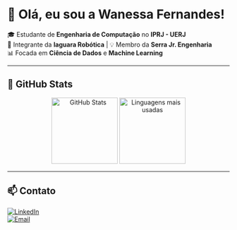 # 👋 Olá, eu sou a Wanessa Fernandes!

🎓 Estudante de **Engenharia de Computação** no **IPRJ - UERJ**  
🤖 Integrante da **Iaguara Robótica** | 💡 Membro da **Serra Jr. Engenharia**  
📊 Focada em **Ciência de Dados** e **Machine Learning**  

---

## 🚀 GitHub Stats

<div align="center">
  <img height="150em" src="https://github-readme-stats.vercel.app/api?username=wanessasfernandes&show_icons=true&title_color=FFFFFF&text_color=FFFFFF&icon_color=FFFFFF&bg_color=0D1017&hide_border=true" alt="GitHub Stats">
  <img height="150em" src="https://github-readme-stats.vercel.app/api/top-langs/?username=wanessasfernandes&layout=compact&show_icons=true&title_color=FFFFFF&text_color=FFFFFF&icon_color=FFFFFF&bg_color=0D1017&hide_border=true" alt="Linguagens mais usadas">
</div>

---

## 📫 Contato

[![LinkedIn](https://img.shields.io/badge/LinkedIn-Wanessa%20Fernandes-blue?style=flat&logo=linkedin)](https://www.linkedin.com/in/wanessa-fernandes-04600b258)  
[![Email](https://img.shields.io/badge/Email-wanessadesouzafernandesvr%40gmail.com-red?style=flat&logo=gmail)](mailto:wanessadesouzafernandesvr@gmail.com)

